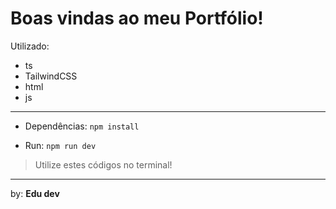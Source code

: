 # Boas vindas ao meu Portfólio! 

Utilizado: 
- ts
- TailwindCSS
- html
- js
 
---

- Dependências: ```npm install```

- Run: ```npm run dev```

> Utilize estes códigos no terminal! 

---

by: **Edu dev**
